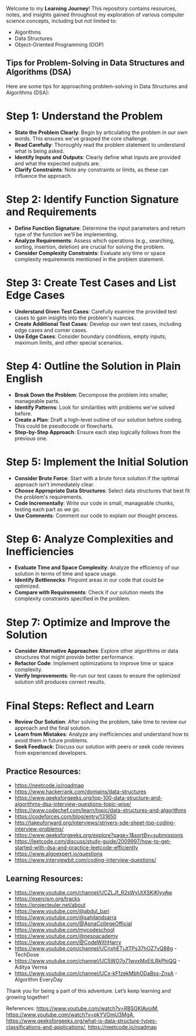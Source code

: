 Welcome to my **Learning Journey**! This repository contains resources, notes, and insights gained throughout my exploration of various computer science concepts, including but not limited to:

- Algorithms
- Data Structures
- Object-Oriented Programming (OOP)

## Tips for Problem-Solving in Data Structures and Algorithms (DSA)

Here are some tips for approaching problem-solving in Data Structures and Algorithms (DSA):

# Step 1: Understand the Problem
- **State the Problem Clearly**: Begin by articulating the problem in our own words. This ensures we've grasped the core challenge.
- **Read Carefully**: Thoroughly read the problem statement to understand what is being asked.
- **Identify Inputs and Outputs**: Clearly define what inputs are provided and what the expected outputs are.
- **Clarify Constraints**: Note any constraints or limits, as these can influence the approach.

# Step 2: Identify Function Signature and Requirements
- **Define Function Signature**: Determine the input parameters and return type of the function we'll be implementing.
- **Analyze Requirements**: Assess which operations (e.g., searching, sorting, insertion, deletion) are crucial for solving the problem.
- **Consider Complexity Constraints**: Evaluate any time or space complexity requirements mentioned in the problem statement.

# Step 3: Create Test Cases and List Edge Cases
- **Understand Given Test Cases**: Carefully examine the provided test cases to gain insights into the problem's nuances.
- **Create Additional Test Cases**: Develop our own test cases, including edge cases and corner cases.
- **Use Edge Cases**: Consider boundary conditions, empty inputs, maximum limits, and other special scenarios.

# Step 4: Outline the Solution in Plain English
- **Break Down the Problem**: Decompose the problem into smaller, manageable parts.
- **Identify Patterns**: Look for similarities with problems we've solved before.
- **Create a Plan**: Draft a high-level outline of our solution before coding. This could be pseudocode or flowcharts.
- **Step-by-Step Approach**: Ensure each step logically follows from the previous one.

# Step 5: Implement the Initial Solution
- **Consider Brute Force**: Start with a brute force solution if the optimal approach isn't immediately clear.
- **Choose Appropriate Data Structures**: Select data structures that best fit the problem's requirements.
- **Code Incrementally**: Write our code in small, manageable chunks, testing each part as we go.
- **Use Comments**: Comment our code to explain our thought process.

# Step 6: Analyze Complexities and Inefficiencies
- **Evaluate Time and Space Complexity**: Analyze the efficiency of our solution in terms of time and space usage.
- **Identify Bottlenecks**: Pinpoint areas in our code that could be optimized.
- **Compare with Requirements**: Check if our solution meets the complexity constraints specified in the problem.

# Step 7: Optimize and Improve the Solution
- **Consider Alternative Approaches**: Explore other algorithms or data structures that might provide better performance.
- **Refactor Code**: Implement optimizations to improve time or space complexity.
- **Verify Improvements**: Re-run our test cases to ensure the optimized solution still produces correct results.

# Final Steps: Reflect and Learn
- **Review Our Solution**: After solving the problem, take time to review our approach and the final solution.
- **Learn from Mistakes**: Analyze any inefficiencies and understand how to avoid them in future problems.
- **Seek Feedback**: Discuss our solution with peers or seek code reviews from experienced developers.

## Practice Resources:
- https://neetcode.io/roadmap
- https://www.hackerrank.com/domains/data-structures
- https://www.geeksforgeeks.org/top-100-data-structure-and-algorithms-dsa-interview-questions-topic-wise/
- https://www.codechef.com/learn/topic/data-structures-and-algorithms
- https://codeforces.com/blog/entry/131850
- http://takeuforward.org/interviews/strivers-sde-sheet-top-coding-interview-problems/
- https://www.geeksforgeeks.org/explore?page=1&sortBy=submissions
- https://leetcode.com/discuss/study-guide/2009997/how-to-get-started-with-dsa-and-practice-leetcode-efficiently
- https://www.algoexpert.io/questions
- https://www.interviewbit.com/coding-interview-questions/

## Learning Resources:
- https://www.youtube.com/channel/UCZLJf_R2sWyUtXSKiKlyvAw
- https://exercism.org/tracks
- https://projecteuler.net/about
- https://www.youtube.com/@abdul_bari
- https://www.youtube.com/@sahilandsarra
- https://www.youtube.com/@ApnaCollegeOfficial
- https://www.youtube.com/mycodeschool
- https://www.youtube.com/@nesoacademy
- https://www.youtube.com/@CodeWithHarry 
- https://www.youtube.com/channel/UCnxhETjJtTPs37hOZ7vQ88g - TechDose
- https://www.youtube.com/channel/UC5WO7o71wvxMxEtLRkPhiQQ - Aditya Verma
- https://www.youtube.com/channel/UCx-kFfzekMbhODaBss-ZnsA - Algorithm EveryDay

Thank you for being a part of this adventure. Let’s keep learning and growing together!

References: https://www.youtube.com/watch?v=RBSGKlAvoiM, https://www.youtube.com/watch?v=pkYVOmU3MgA, https://www.geeksforgeeks.org/what-is-data-structure-types-classifications-and-applications/, https://neetcode.io/roadmap
